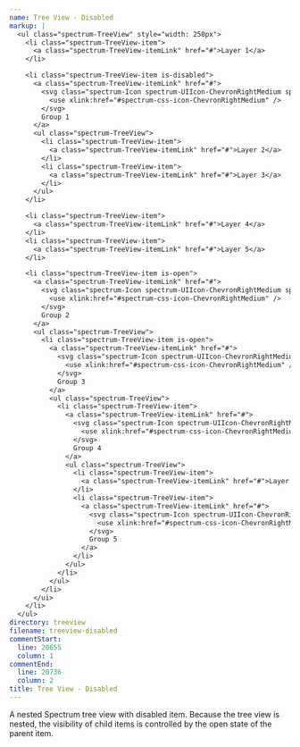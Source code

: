 ```yaml
---
name: Tree View - Disabled
markup: |
  <ul class="spectrum-TreeView" style="width: 250px">
    <li class="spectrum-TreeView-item">
      <a class="spectrum-TreeView-itemLink" href="#">Layer 1</a>
    </li>

    <li class="spectrum-TreeView-item is-disabled">
      <a class="spectrum-TreeView-itemLink" href="#">
        <svg class="spectrum-Icon spectrum-UIIcon-ChevronRightMedium spectrum-TreeView-indicator" focusable="false" aria-hidden="true">
          <use xlink:href="#spectrum-css-icon-ChevronRightMedium" />
        </svg>
        Group 1
      </a>
      <ul class="spectrum-TreeView">
        <li class="spectrum-TreeView-item">
          <a class="spectrum-TreeView-itemLink" href="#">Layer 2</a>
        </li>
        <li class="spectrum-TreeView-item">
          <a class="spectrum-TreeView-itemLink" href="#">Layer 3</a>
        </li>
      </ul>
    </li>

    <li class="spectrum-TreeView-item">
      <a class="spectrum-TreeView-itemLink" href="#">Layer 4</a>
    </li>
    <li class="spectrum-TreeView-item">
      <a class="spectrum-TreeView-itemLink" href="#">Layer 5</a>
    </li>

    <li class="spectrum-TreeView-item is-open">
      <a class="spectrum-TreeView-itemLink" href="#">
        <svg class="spectrum-Icon spectrum-UIIcon-ChevronRightMedium spectrum-TreeView-indicator" focusable="false" aria-hidden="true">
          <use xlink:href="#spectrum-css-icon-ChevronRightMedium" />
        </svg>
        Group 2
      </a>
      <ul class="spectrum-TreeView">
        <li class="spectrum-TreeView-item is-open">
          <a class="spectrum-TreeView-itemLink" href="#">
            <svg class="spectrum-Icon spectrum-UIIcon-ChevronRightMedium spectrum-TreeView-indicator" focusable="false" aria-hidden="true">
              <use xlink:href="#spectrum-css-icon-ChevronRightMedium" />
            </svg>
            Group 3
          </a>
          <ul class="spectrum-TreeView">
            <li class="spectrum-TreeView-item">
              <a class="spectrum-TreeView-itemLink" href="#">
                <svg class="spectrum-Icon spectrum-UIIcon-ChevronRightMedium spectrum-TreeView-indicator" focusable="false" aria-hidden="true">
                  <use xlink:href="#spectrum-css-icon-ChevronRightMedium" />
                </svg>
                Group 4
              </a>
              <ul class="spectrum-TreeView">
                <li class="spectrum-TreeView-item">
                  <a class="spectrum-TreeView-itemLink" href="#">Layer 6</a>
                </li>
                <li class="spectrum-TreeView-item">
                  <a class="spectrum-TreeView-itemLink" href="#">
                    <svg class="spectrum-Icon spectrum-UIIcon-ChevronRightMedium spectrum-TreeView-indicator" focusable="false" aria-hidden="true">
                      <use xlink:href="#spectrum-css-icon-ChevronRightMedium" />
                    </svg>
                    Group 5
                  </a>
                </li>
              </ul>
            </li>
          </ul>
        </li>
      </ui>
    </li>
  </ul>
directory: treeview
filename: treeview-disabled
commentStart:
  line: 20655
  column: 1
commentEnd:
  line: 20736
  column: 2
title: Tree View - Disabled
---
```

A nested Spectrum tree view with disabled item.
Because the tree view is nested, the visibility of child items is controlled by the open state of the parent item.
